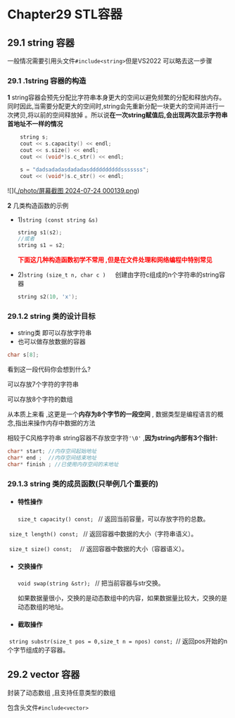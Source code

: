 





# Chapter29 STL容器



## 29.1 string 容器

一般情况需要引用头文件`#include<string>`但是VS2022 可以略去这一步骤



### 29.1 .1string 容器的构造

**1**  string容器会预先分配比字符串本身更大的空间以避免频繁的分配和释放内存。同时因此,当需要分配更大的空间时,string会先重新分配一块更大的空间并进行一次拷贝,将以前的空间释放掉 。所以说**在一次string赋值后,会出现两次显示字符串首地址不一样的情况**

```c++
	string s;
	cout << s.capacity() << endl;
	cout << s.size() << endl;
	cout << (void*)s.c_str() << endl;

	s = "dadsadadasdadadasddddddddddsssssss";
	cout << (void*)s.c_str() << endl;
```

![]([./photo/屏幕截图 2024-07-24 000139.png](https://github.com/gggggwen/Cpp_primer_notes/blob/main/photo/%E5%B1%8F%E5%B9%95%E6%88%AA%E5%9B%BE%202024-07-24%20000139.png))

**2**  几类构造函数的示例

- 1)`string (const string &s)`

  ```c++
  string s1(s2);
  //或者
  string s1 = s2;
  ```

  <font color = red >**下面这几种构造函数初学不常用 ,但是在文件处理和网络编程中特别常见**</font>

- 2)`string (size_t n, char c )   `创建由字符c组成的n个字符串的string容器

  ```c++
  string s2(10, 'x');
  ```




###   29.1.2 string 类的设计目标

- string类 即可以存放字符串
- 也可以做存放数据的容器

```c++
char s[8];
```

看到这一段代码你会想到什么?

可以存放7个字符的字符串

可以存放8个字符的数组

从本质上来看 ,这更是一个**内存为8个字节的一段空间** , 数据类型是编程语言的概念,指出来操作内存中数据的方法



相较于C风格字符串 string容器不存放空字符`'\0'` ,**因为string内部有3个指针:**

```c++
char* start; //内存空间起始地址
char* end ;  //内存空间结束地址
char* finish ; //已使用内存空间的末地址
```



### 29.1.3 string 类的成员函数(只举例几个重要的)

- #### 特性操作

  `size_t capacity() const; `  // 返回当前容量，可以存放字符的总数。

​       `size_t length() const; `  // 返回容器中数据的大小（字符串语义）。

​       ` size_t size() const;   `  // 返回容器中数据的大小（容器语义）。


- #### 交换操作

  `void swap(string &str); ` // 把当前容器与str交换。

  如果数据量很小，交换的是动态数组中的内容，如果数据量比较大，交换的是动态数组的地址。

- #### 截取操作

​		`string substr(size_t pos = 0,size_t n = npos) const; `// 返回pos开始的n个字节组成的子容器。



## 29.2 vector 容器

封装了动态数组 ,且支持任意类型的数组

包含头文件`#include<vector>`
